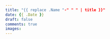 ```yaml
---
title: "{{ replace .Name "-" " " | title }}"
date: {{ .Date }}
draft: false
comments: true
images:
---
```

